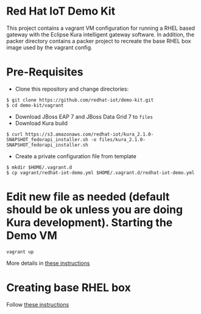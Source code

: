 Red Hat IoT Demo Kit
=
This project contains a vagrant VM configuration for running a RHEL based gateway with the Eclipse Kura intelligent gateway software. In addition, the packer directory 
contains a packer project to recreate the base RHEL box image used by the vagrant config.

Pre-Requisites
==
* Clone this repository and change directories:
```
$ git clone https://github.com/redhat-iot/demo-kit.git
$ cd demo-kit/vagrant
```

* Download JBoss EAP 7 and JBoss Data Grid 7 to `files`
* Download Kura build
```
$ curl https://s3.amazonaws.com/redhat-iot/kura_2.1.0-SNAPSHOT_fedorapi_installer.sh -o files/kura_2.1.0-SNAPSHOT_fedorapi_installer.sh
```

* Create a private configuration file from template
```
$ mkdir $HOME/.vagrant.d
$ cp vagrant/redhat-iot-demo.yml $HOME/.vagrant.d/redhat-iot-demo.yml
```
Edit new file as needed (default should be ok unless you are doing Kura development).
Starting the Demo VM
==
```
vagrant up
```
More details in [these instructions](vagrant/README.md)

Creating base RHEL box
==
Follow [these instructions](packer/README.md)